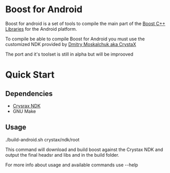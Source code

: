 # Boost for Android
Boost for android is a set of tools to compile the main part of the [Boost C++ Libraries](http://www.boost.org/) for the Android platform.

To compile be able to compile Boost for Android you must use the customized NDK provided by [Dmitry Moskalchuk aka CrystaX](http://www.crystax.net/android/ndk.php) 

The port and it's toolset is still in alpha but will be improoved

# Quick Start

## Dependencies

 * [Crysrax NDK](http://www.crystax.net/android/ndk.php)
 * GNU Make

## Usage

./build-android.sh crystax/ndk/root

This command will download and build boost against the Crystax NDK and output the final headsr and libs and in the build folder.

For more info about usage and available commands use --help
